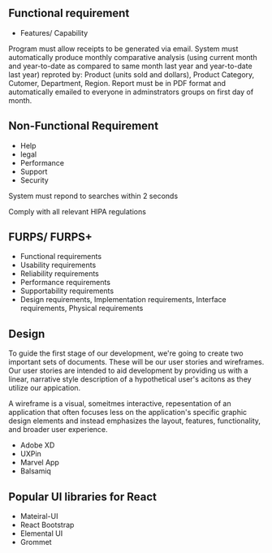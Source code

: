## Functional requirement
- Features/ Capability

Program must allow receipts to be generated via email.
System must automatically produce monthly comparative analysis (using current month and year-to-date as compared to same month last year and year-to-date last year) reproted by: Product (units sold and dollars), Product Category, Cutomer, Department, Region. Report must be in PDF format and automatically emailed to everyone in adminstrators groups on first day of month.

## Non-Functional Requirement
- Help
- legal
- Performance
- Support
- Security

System must repond to searches within 2 seconds

Comply with all relevant HIPA regulations


## FURPS/ FURPS+
+ Functional requirements
+ Usability requirements
+ Reliability requirements
+ Performance requirements
+ Supportability requirements
+ Design requirements, Implementation requirements, Interface requirements, Physical requirements


## Design
To guide the first stage of our development, we're going to create two important sets of documents.
These will be our user stories and wireframes.
Our user stories are intended to aid development by providing us with a linear, narrative style description of a hypothetical user's acitons as they utilize our appication.

A wireframe is a visual, someitmes interactive, repesentation of an application that often focuses less on the application's specific graphic design elements and instead emphasizes the layout, features, functionality, and broader user experience.
- Adobe XD
- UXPin
- Marvel App
- Balsamiq


## Popular UI libraries for React
- Mateiral-UI
- React Bootstrap
- Elemental UI
- Grommet
